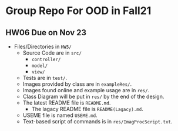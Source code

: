 # Group Repo For OOD in Fall21

## HW06 Due on Nov 23

- Files/Directories in `HW5/`
    - Source Code are in  `src/`
      - `controller/`
      - `model/`
      - `view/`
    - Tests are in `test/`.
    - Images provided by class are in `exampleRes/`.
    - Images found online and example usage are in `res/`.
    - Class Diagram will be put in `res/` by the end of the design.
    - The latest README file is `README.md`.
      - The lagacy README file is `README(Lagacy).md`.
    - USEME file is named `USEME.md`.
    - Text-based script of commands is in `res/ImagProcScript.txt`.

